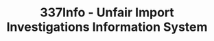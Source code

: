 ---
layout: default
bigquery: https://console.cloud.google.com/bigquery?p=patents-public-data&d=usitc_investigations&page=dataset&project=sheets-management-319211
citation: US International Trade Commission 337Info Unfair Import Investigations Information
  System
contributors: US International Trade Comission
cost: None
description: US International Trade Commission 337Info Unfair Import Investigations
  Information System contains data on investigations done under Section 337. Section
  337 declares the infringement of certain statutory intellectual property rights
  and other forms of unfair competition in import trade to be unlawful practices.
  Most Section 337 investigations involve allegations of patent or registered trademark
  infringement.
documentation: FAQ and tutorial available on the site
last_edit: 04/09/2022, 13:13:52
location: https://pubapps2.usitc.gov/337external/
maintained_by: US International Trade Comission
schema_fields:
- actualEndDateEvidHear
- finalIdOnViolationDue
- teoProceedingInvolved
- docketNo
- aljAssigned
- targetDate
- teoIdDueDate
- actualStartDateEvidHear
- htsNumbers
- cafcAppeals
- finalDetViolation
- copyrightNumbers
- finalIdOnViolationIssue
- invUnfairAct
- investigationType
- respondent
- ouiiAttorney
- dateComplaintFiled
- patentNumbers
- currentActiveALJ
- complainant
- finalDetNoViolation
- investigationTermDate
- startDateMarkmanHearing
- currentStatus
- internalRemand
- scheduledEndDateEvidHear
- teoIdIssueDate
- teoReliefGranted
- patentNumber
- lastUpdated
- dateCreated
- gcAttorney
- endDateMarkmanHearing
- dateOfPublicationFrNotice
- issueDateOtherNonFinal
- markmanHearing
- id
- publication_number
- investigationNo
- trademarkNumbers
- ouiiParticipation
- scheduledStartDateEvidHear
- title
shortname: unfair_import_investigations
tags:
- import
- legal
- trade
timeframe: 2008-2021 (prior to 2008 downloadable as a JSON file)
title: 337Info - Unfair Import Investigations Information System
uuid: 2721f5ec-e599-4890-9265-9706719fc71e
---